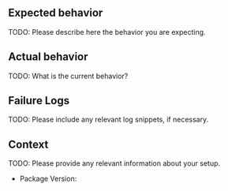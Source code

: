 ## Expected behavior

TODO: Please describe here the behavior you are expecting.

## Actual behavior

TODO: What is the current behavior?

## Failure Logs

TODO: Please include any relevant log snippets, if necessary.

## Context

TODO: Please provide any relevant information about your setup.

- Package Version:

